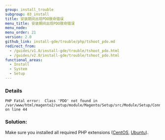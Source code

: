 ```yaml
---
group: install_trouble
subgroup: 03_install
title: 安装期间出现PDO致命错误
menu_title: 安装期间出现PDO致命错误
menu_node:
menu_order: 21
version: 2.0
github_link: install-gde/trouble/php/tshoot_pdo.md
redirect_from:
  - /guides/v1.0/install-gde/trouble/tshoot_pdo.html
  - /guides/v2.0/install-gde/trouble/tshoot_pdo.html
functional_areas:
  - Install
  - System
  - Setup
---
```


### Details

	PHP Fatal error:  Class 'PDO' not found in /var/www/html/magento2/setup/module/Magento/Setup/src/Module/Setup/ConnectionFactory.php on line 44

### Solution:

Make sure you installed all required PHP extensions (<a href="{{ page.baseurl }}/install-gde/prereq/php-centos.html">CentOS</a>, <a href="{{ page.baseurl }}/install-gde/prereq/php-ubuntu.html">Ubuntu</a>). 

